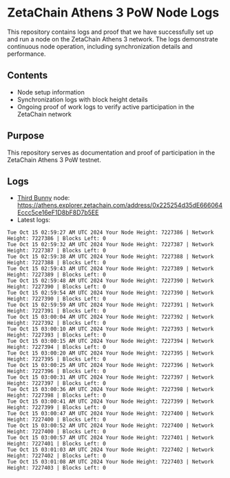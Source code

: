 # ZetaChain Athens 3 PoW Node Logs
This repository contains logs and proof that we have successfully set up and run a node on the ZetaChain Athens 3 network. The logs demonstrate continuous node operation, including synchronization details and performance.

## Contents
- Node setup information
- Synchronization logs with block height details
- Ongoing proof of work logs to verify active participation in the ZetaChain network

## Purpose
This repository serves as documentation and proof of participation in the ZetaChain Athens 3 PoW testnet.

## Logs

- [Third Bunny](https://thirdbunny.xyz/) node: https://athens.explorer.zetachain.com/address/0x225254d35dE666064Eccc5ce16eF1D8bF8D7b5EE
- Latest logs:
```
Tue Oct 15 02:59:27 AM UTC 2024 Your Node Height: 7227386 | Network Height: 7227386 | Blocks Left: 0
Tue Oct 15 02:59:32 AM UTC 2024 Your Node Height: 7227387 | Network Height: 7227387 | Blocks Left: 0
Tue Oct 15 02:59:38 AM UTC 2024 Your Node Height: 7227388 | Network Height: 7227388 | Blocks Left: 0
Tue Oct 15 02:59:43 AM UTC 2024 Your Node Height: 7227389 | Network Height: 7227389 | Blocks Left: 0
Tue Oct 15 02:59:48 AM UTC 2024 Your Node Height: 7227390 | Network Height: 7227390 | Blocks Left: 0
Tue Oct 15 02:59:54 AM UTC 2024 Your Node Height: 7227390 | Network Height: 7227390 | Blocks Left: 0
Tue Oct 15 02:59:59 AM UTC 2024 Your Node Height: 7227391 | Network Height: 7227391 | Blocks Left: 0
Tue Oct 15 03:00:04 AM UTC 2024 Your Node Height: 7227392 | Network Height: 7227392 | Blocks Left: 0
Tue Oct 15 03:00:10 AM UTC 2024 Your Node Height: 7227393 | Network Height: 7227393 | Blocks Left: 0
Tue Oct 15 03:00:15 AM UTC 2024 Your Node Height: 7227394 | Network Height: 7227394 | Blocks Left: 0
Tue Oct 15 03:00:20 AM UTC 2024 Your Node Height: 7227395 | Network Height: 7227395 | Blocks Left: 0
Tue Oct 15 03:00:25 AM UTC 2024 Your Node Height: 7227396 | Network Height: 7227396 | Blocks Left: 0
Tue Oct 15 03:00:31 AM UTC 2024 Your Node Height: 7227397 | Network Height: 7227397 | Blocks Left: 0
Tue Oct 15 03:00:36 AM UTC 2024 Your Node Height: 7227398 | Network Height: 7227398 | Blocks Left: 0
Tue Oct 15 03:00:41 AM UTC 2024 Your Node Height: 7227399 | Network Height: 7227399 | Blocks Left: 0
Tue Oct 15 03:00:47 AM UTC 2024 Your Node Height: 7227400 | Network Height: 7227400 | Blocks Left: 0
Tue Oct 15 03:00:52 AM UTC 2024 Your Node Height: 7227400 | Network Height: 7227400 | Blocks Left: 0
Tue Oct 15 03:00:57 AM UTC 2024 Your Node Height: 7227401 | Network Height: 7227401 | Blocks Left: 0
Tue Oct 15 03:01:03 AM UTC 2024 Your Node Height: 7227402 | Network Height: 7227402 | Blocks Left: 0
Tue Oct 15 03:01:08 AM UTC 2024 Your Node Height: 7227403 | Network Height: 7227403 | Blocks Left: 0
```
